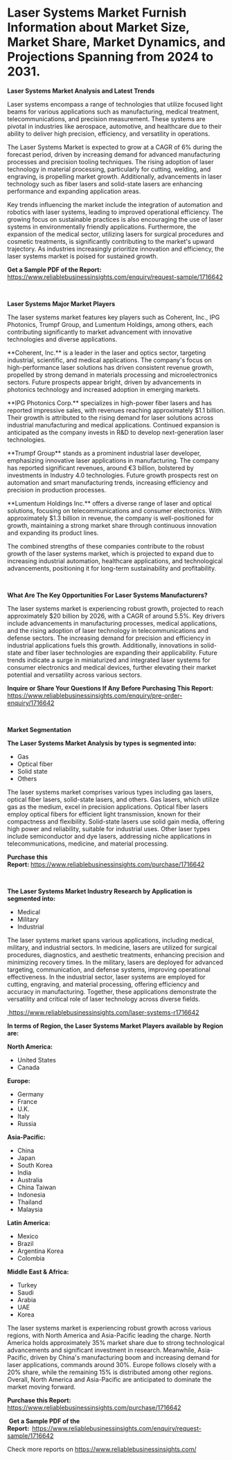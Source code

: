 <p><h1>Laser Systems Market Furnish Information about Market Size, Market Share, Market Dynamics, and Projections Spanning from 2024 to 2031.</h1></p><p><strong>Laser Systems Market Analysis and Latest Trends</strong></p>
<p><p>Laser systems encompass a range of technologies that utilize focused light beams for various applications such as manufacturing, medical treatment, telecommunications, and precision measurement. These systems are pivotal in industries like aerospace, automotive, and healthcare due to their ability to deliver high precision, efficiency, and versatility in operations.</p><p>The Laser Systems Market is expected to grow at a CAGR of 6% during the forecast period, driven by increasing demand for advanced manufacturing processes and precision tooling techniques. The rising adoption of laser technology in material processing, particularly for cutting, welding, and engraving, is propelling market growth. Additionally, advancements in laser technology such as fiber lasers and solid-state lasers are enhancing performance and expanding application areas.</p><p>Key trends influencing the market include the integration of automation and robotics with laser systems, leading to improved operational efficiency. The growing focus on sustainable practices is also encouraging the use of laser systems in environmentally friendly applications. Furthermore, the expansion of the medical sector, utilizing lasers for surgical procedures and cosmetic treatments, is significantly contributing to the market's upward trajectory. As industries increasingly prioritize innovation and efficiency, the laser systems market is poised for sustained growth.</p></p>
<p><strong>Get a Sample PDF of the Report:&nbsp;</strong> <a href="https://www.reliablebusinessinsights.com/enquiry/request-sample/1716642?utm_campaign=57&utm_medium=2&utm_source=Github&utm_content=ia&utm_term=28122024&utm_id=laser-systems">https://www.reliablebusinessinsights.com/enquiry/request-sample/1716642</a></p>
<p>&nbsp;</p>
<p><strong>Laser Systems Major Market Players</strong></p>
<p><p>The laser systems market features key players such as Coherent, Inc., IPG Photonics, Trumpf Group, and Lumentum Holdings, among others, each contributing significantly to market advancement with innovative technologies and diverse applications.</p><p>**Coherent, Inc.** is a leader in the laser and optics sector, targeting industrial, scientific, and medical applications. The company's focus on high-performance laser solutions has driven consistent revenue growth, propelled by strong demand in materials processing and microelectronics sectors. Future prospects appear bright, driven by advancements in photonics technology and increased adoption in emerging markets.</p><p>**IPG Photonics Corp.** specializes in high-power fiber lasers and has reported impressive sales, with revenues reaching approximately $1.1 billion. Their growth is attributed to the rising demand for laser solutions across industrial manufacturing and medical applications. Continued expansion is anticipated as the company invests in R&D to develop next-generation laser technologies.</p><p>**Trumpf Group** stands as a prominent industrial laser developer, emphasizing innovative laser applications in manufacturing. The company has reported significant revenues, around €3 billion, bolstered by investments in Industry 4.0 technologies. Future growth prospects rest on automation and smart manufacturing trends, increasing efficiency and precision in production processes.</p><p>**Lumentum Holdings Inc.** offers a diverse range of laser and optical solutions, focusing on telecommunications and consumer electronics. With approximately $1.3 billion in revenue, the company is well-positioned for growth, maintaining a strong market share through continuous innovation and expanding its product lines.</p><p>The combined strengths of these companies contribute to the robust growth of the laser systems market, which is projected to expand due to increasing industrial automation, healthcare applications, and technological advancements, positioning it for long-term sustainability and profitability.</p></p>
<p>&nbsp;</p>
<p><strong>What Are The Key Opportunities For Laser Systems Manufacturers?</strong></p>
<p><p>The laser systems market is experiencing robust growth, projected to reach approximately $20 billion by 2026, with a CAGR of around 5.5%. Key drivers include advancements in manufacturing processes, medical applications, and the rising adoption of laser technology in telecommunications and defense sectors. The increasing demand for precision and efficiency in industrial applications fuels this growth. Additionally, innovations in solid-state and fiber laser technologies are expanding their applicability. Future trends indicate a surge in miniaturized and integrated laser systems for consumer electronics and medical devices, further elevating their market potential and versatility across various sectors.</p></p>
<p><strong>Inquire or Share Your Questions If Any Before Purchasing This Report:</strong> <a href="https://www.reliablebusinessinsights.com/enquiry/pre-order-enquiry/1716642?utm_campaign=57&utm_medium=2&utm_source=Github&utm_content=ia&utm_term=28122024&utm_id=laser-systems">https://www.reliablebusinessinsights.com/enquiry/pre-order-enquiry/1716642</a></p>
<p>&nbsp;</p>
<p><strong>Market Segmentation</strong></p>
<p><strong>The Laser Systems Market Analysis by types is segmented into:</strong></p>
<p><ul><li>Gas</li><li>Optical fiber</li><li>Solid state</li><li>Others</li></ul></p>
<p><p>The laser systems market comprises various types including gas lasers, optical fiber lasers, solid-state lasers, and others. Gas lasers, which utilize gas as the medium, excel in precision applications. Optical fiber lasers employ optical fibers for efficient light transmission, known for their compactness and flexibility. Solid-state lasers use solid gain media, offering high power and reliability, suitable for industrial uses. Other laser types include semiconductor and dye lasers, addressing niche applications in telecommunications, medicine, and material processing.</p></p>
<p><strong>Purchase this Report:&nbsp;</strong><a href="https://www.reliablebusinessinsights.com/purchase/1716642?utm_campaign=57&utm_medium=2&utm_source=Github&utm_content=ia&utm_term=28122024&utm_id=laser-systems">https://www.reliablebusinessinsights.com/purchase/1716642</a></p>
<p>&nbsp;</p>
<p><strong>The Laser Systems Market Industry Research by Application is segmented into:</strong></p>
<p><ul><li>Medical</li><li>Military</li><li>Industrial</li></ul></p>
<p><p>The laser systems market spans various applications, including medical, military, and industrial sectors. In medicine, lasers are utilized for surgical procedures, diagnostics, and aesthetic treatments, enhancing precision and minimizing recovery times. In the military, lasers are deployed for advanced targeting, communication, and defense systems, improving operational effectiveness. In the industrial sector, laser systems are employed for cutting, engraving, and material processing, offering efficiency and accuracy in manufacturing. Together, these applications demonstrate the versatility and critical role of laser technology across diverse fields.</p></p>
<p><a href="https://www.reliablebusinessinsights.com/laser-systems-r1716642?utm_campaign=57&utm_medium=2&utm_source=Github&utm_content=ia&utm_term=28122024&utm_id=laser-systems">&nbsp;https://www.reliablebusinessinsights.com/laser-systems-r1716642</a></p>
<p><strong>In terms of Region, the Laser Systems Market Players available by Region are:</strong></p>
<p>
    <p> <strong> North America: </strong>
        <ul>
            <li>United States</li>
            <li>Canada</li>
        </ul>
        </p> 
    <p> <strong> Europe: </strong>
        <ul>
            <li>Germany</li>
            <li>France</li>
            <li>U.K.</li>
            <li>Italy</li>
            <li>Russia</li>
        </ul>
        </p> 
    <p> <strong> Asia-Pacific: </strong>
        <ul>
            <li>China</li>
            <li>Japan</li>
            <li>South Korea</li>
            <li>India</li>
            <li>Australia</li>
            <li>China Taiwan</li>
            <li>Indonesia</li>
            <li>Thailand</li>
            <li>Malaysia</li>
        </ul>
        </p> 
    <p> <strong> Latin America: </strong>
        <ul>
            <li>Mexico</li>
            <li>Brazil</li>
            <li>Argentina Korea</li>
            <li>Colombia</li>
        </ul>
        </p> 
    <p> <strong> Middle East & Africa: </strong>
        <ul>
            <li>Turkey</li>
            <li>Saudi</li>
            <li>Arabia</li>
            <li>UAE</li>
            <li>Korea</li>
        </ul>
    </p>
    </p>
<p><p>The laser systems market is experiencing robust growth across various regions, with North America and Asia-Pacific leading the charge. North America holds approximately 35% market share due to strong technological advancements and significant investment in research. Meanwhile, Asia-Pacific, driven by China's manufacturing boom and increasing demand for laser applications, commands around 30%. Europe follows closely with a 20% share, while the remaining 15% is distributed among other regions. Overall, North America and Asia-Pacific are anticipated to dominate the market moving forward.</p></p>
<p><strong>Purchase this Report: </strong><a href="https://www.reliablebusinessinsights.com/purchase/1716642?utm_campaign=57&utm_medium=2&utm_source=Github&utm_content=ia&utm_term=28122024&utm_id=laser-systems">https://www.reliablebusinessinsights.com/purchase/1716642</a></p>
<p>&nbsp;<strong>Get a Sample PDF of the Report:&nbsp;&nbsp;</strong><a href="https://www.reliablebusinessinsights.com/enquiry/request-sample/1716642?utm_campaign=57&utm_medium=2&utm_source=Github&utm_content=ia&utm_term=28122024&utm_id=laser-systems">https://www.reliablebusinessinsights.com/enquiry/request-sample/1716642</a></p>
<p><strong></strong></p>
<p>Check more reports on <a href="https://www.reliablebusinessinsights.com/?utm_campaign=57&utm_medium=2&utm_source=Github&utm_content=ia&utm_term=28122024&utm_id=laser-systems">https://www.reliablebusinessinsights.com/</a></p>